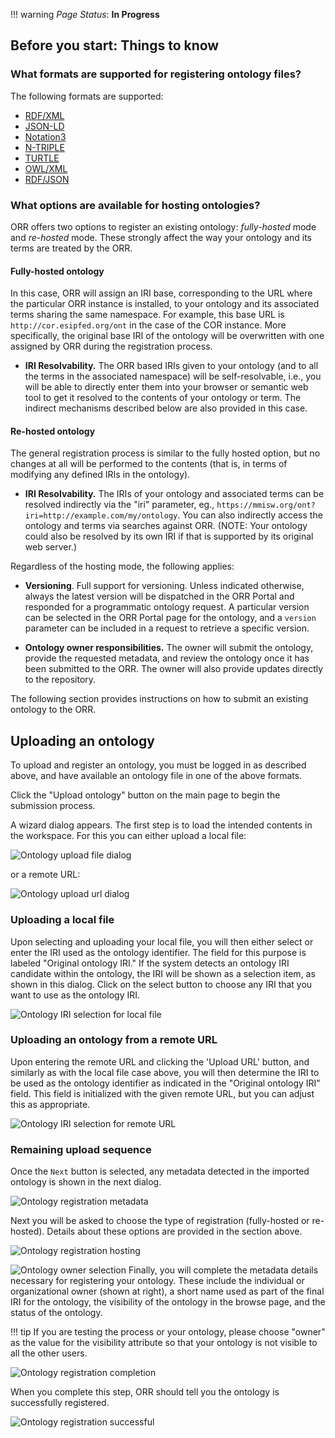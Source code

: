 !!! warning
    _Page Status_: **In Progress** 

## Before you start: Things to know

### What formats are supported for registering ontology files?

The following formats are supported:

*   [RDF/XML](https://www.w3.org/TR/REC-rdf-syntax/)
*   [JSON-LD](https://www.w3.org/TR/json-ld/)
*   [Notation3](https://www.w3.org/TeamSubmission/n3/)
*   [N-TRIPLE](https://www.w3.org/TR/n-triples/)
*   [TURTLE](https://www.w3.org/TeamSubmission/turtle/)
*   [OWL/XML](https://www.w3.org/TR/owl-xml-serialization/)
*   [RDF/JSON](https://www.w3.org/TR/rdf-json/)

### What options are available for hosting ontologies?

ORR offers two options to register an existing ontology: _fully-hosted_ mode and _re-hosted_ mode.
These strongly affect the way your ontology and its terms are treated by the ORR.

#### Fully-hosted ontology

In this case, ORR will assign an IRI base, corresponding to the URL where the particular ORR
instance is installed, to your ontology and its associated 
terms sharing the same namespace. 
For example, this base URL is `http://cor.esipfed.org/ont` in the case of the COR instance.
More specifically, the original base IRI of the ontology will be 
overwritten with one assigned by ORR during the registration process.
  
*   **IRI Resolvability.** The ORR based IRIs given to your ontology (and to all the terms in the 
associated namespace) will be self-resolvable, i.e., you will be able to directly enter them into your 
browser or semantic web tool to get it resolved to the contents of your ontology or term. 
The indirect mechanisms described below are also provided in this case.
  


#### Re-hosted ontology

The general registration process is similar to the fully hosted option, but 
no changes at all will be performed to the contents 
(that is, in terms of modifying any defined IRIs in the ontology).

*   **IRI Resolvability.** 
The IRIs of your ontology and associated terms can be resolved indirectly 
via the "iri" parameter, eg., 
`https://mmisw.org/ont?iri=http://example.com/my/ontology`. 
You can also indirectly access the ontology and terms via searches against ORR. 
(NOTE: Your ontology could also be resolved by its own IRI if that is supported by its 
original web server.)  


Regardless of the hosting mode, the following applies:

*   **Versioning**. Full support for versioning.
    Unless indicated otherwise, always the latest version will be dispatched in the ORR Portal
    and responded for a programmatic ontology request.
    A particular version can be selected in the ORR Portal page for the ontology,
    and a `version` parameter can be included in a request to retrieve a specific version.
    

*   **Ontology owner responsibilities.** The owner will submit the ontology, 
    provide the requested metadata, and review the ontology once it has been submitted to the ORR. 
    The owner will also provide updates directly to the repository.  

The following section provides instructions on how to submit an existing ontology to the ORR.

## Uploading an ontology

To upload and register an ontology, you must be logged in as described above,
and have available an ontology file in one of the above formats.

Click the "Upload ontology" button on the main page to begin the submission process.

A wizard dialog appears. 
The first step is to load the intended contents in the workspace.
For this you can either upload a local file:

![Ontology upload file dialog](../img/cor/cor-ontology-upload-dialog-file-20170218.png)

or a remote URL:

![Ontology upload url dialog](../img/cor/cor-ontology-upload-dialog-url-20170218.png)

 
### Uploading a local file

Upon selecting and uploading your local file,
you will then either select or enter the IRI used as the ontology identifier. 
The field for this purpose is labeled "Original ontology IRI."
If the system detects an ontology IRI candidate within the ontology, the IRI will be shown as a selection item, 
as shown in this dialog. Click on the select button to choose any IRI that you want to use as the ontology IRI.

![Ontology IRI selection for local file](../img/cor/cor-ontology-uri-select-20160828b.png)

### Uploading an ontology from a remote URL

Upon entering the remote URL and clicking the 'Upload URL' button,
and similarly as with the local file case above,
you will then determine the IRI to be used as the ontology identifier
as indicated in the "Original ontology IRI" field. 
This field is initialized with the given remote URL, 
but you can adjust this as appropriate.

![Ontology IRI selection for remote URL](../img/cor/cor-ontology-uri-select-for-url-20170218.png)


### Remaining upload sequence

Once the `Next` button is selected, any metadata detected in the imported ontology is shown in the next dialog.

![Ontology registration metadata](../img/cor/cor-ontology-registration-metadata-20160828.png)

Next you will be asked to choose the type of registration (fully-hosted or re-hosted).  Details about these options are provided in the section above. 

![Ontology registration hosting](../img/cor/cor-ontology-registration-hosting-20160828.png)

<img class="smallfloatright" alt="Ontology owner selection" src="../../img/cor/cor-ontology-owner-selection-20160828.png">
Finally, you will complete the metadata details necessary for registering your ontology. 
These include the individual or organizational owner (shown at right), 
a short name used as part of the final IRI for the ontology, 
the visibility of the ontology in the browse page, 
and the status of the ontology.  

!!! tip 
    If you are testing the process or your ontology, please choose "owner" as the value 
    for the visibility attribute so that your ontology is not visible to all the other users.
    
![Ontology registration completion](../img/cor/cor-ontology-registration-completion-20160828.png "Completion of registration details")

When you complete this step, ORR should tell you the ontology is successfully registered.

![Ontology registration successful](../img/cor/cor-ontology-registration-successful-20160828.png)

